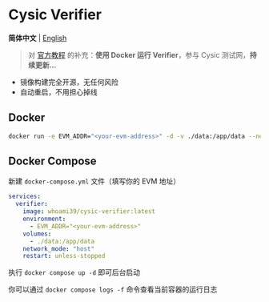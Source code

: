 # Cysic Verifier

**简体中文** | [English](./README.md)

> 对 [官方教程](https://medium.com/@cysic/join-the-cysic-testnet-as-a-verifier-7b9f31674b41) 的补充：**使用 Docker 运行 Verifier**，参与 Cysic 测试网，**持续更新...**

- 镜像构建完全开源，无任何风险
- 自动重启，不用担心掉线

## Docker

```bash
docker run -e EVM_ADDR="<your-evm-address>" -d -v ./data:/app/data --network host whoami39/cysic-verifier:latest
```

## Docker Compose

新建 `docker-compose.yml` 文件（填写你的 EVM 地址）

```yaml
services:
  verifier:
    image: whoami39/cysic-verifier:latest
    environment:
      - EVM_ADDR="<your-evm-address>"
    volumes:
      - ./data:/app/data
    network_mode: "host"
    restart: unless-stopped
```

执行 `docker compose up -d` 即可后台启动

你可以通过 `docker compose logs -f` 命令查看当前容器的运行日志
